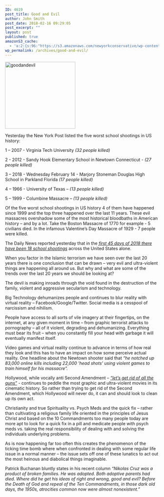```yaml
---
ID: 4619
post_title: Good and Evil
author: John Smith
post_date: 2018-02-16 09:29:05
post_excerpt: ""
layout: post
published: true
amazonS3_cache:
  - 'a:2:{s:96:"https://s3.amazonaws.com/newyorkconservative/wp-content/uploads/2018/02/16092746/goodandevil.jpg";s:4:"4617";s:78:"https://www.newyorkconservative.com/wp-content/uploads/2018/02/goodandevil.jpg";s:4:"4617";}'
wp_permalink: /archives/good-and-evil/
---
```

<a href="https://www.newyorkconservative.com/wp-content/uploads/2018/02/goodandevil.jpg"><img class="alignnone size-full wp-image-4617" src="https://www.newyorkconservative.com/wp-content/uploads/2018/02/goodandevil.jpg" alt="goodandevil" width="230" height="219" /></a>

Yesterday the New York Post listed the five worst school shootings in US history:

1 – 2007 - Virginia Tech University <em>(32 people killed)</em>

2 - 2012 - Sandy Hook Elementary School in Newtown Connecticut - <em>(27 people killed)</em>

3 – 2018 - Wednesday February 14 - Marjory Stoneman Douglas High School in Parkland Florida <em>(17 people killed)</em>

4 – 1966 - University of Texas – <em>(13 people killed)</em>

5 – 1999 - Columbine Massacre – <em>(13 people killed)</em>

Of the five worst school shootings in US history 4 of them have happened since 1999 and the top three happened over the last 11 years. These evil massacres overshadow some of the most historical bloodbaths in American history – and by a lot. Take the Boston Massacre of 1770 for example - 5 civilians died. In the infamous Valentine’s Day Massacre of 1929 - 7 people were killed.

The Daily News reported yesterday that in the <em><u>first 45 days of 2018 there have been 18 school shootings</u></em> across the United States alone.

When you factor in the Islamic terrorism we have seen over the last 20 years there is one conclusion that can be drawn – very evil and ultra-violent things are happening all around us. But why and what are some of the trends over the last 20 years we should be looking at?

The devil is making inroads through the void found in the destruction of the family, violent and aggressive secularism and technology.

Big Technology dehumanizes people and continues to blur reality with virtual reality – Facebook/Google/Twitter. Social media is a cesspool of narcissism and nihilism.

People have access to all sorts of vile imagery at their fingertips, on the internet, at any given moment in time – from graphic terrorist attacks to pornography – all of it violent, degrading and dehumanizing. Everything must bear its fruit – when you constantly fill your head with garbage it will eventually manifest itself.

Video games and virtual reality continue to advance in terms of how real they look and this has to have an impact on how some perceive actual reality. One headline about the Newtown shooter said that <em>“he</em><em> notched up 83,000 online kills including 22,000 'head shots' using violent games to train himself for his massacre”.</em>

Hollywood, while vocally anti Second Amendment – <em><u>“let’s get rid of all the guns”</u></em> - continues to peddle the most graphic and ultra-violent movies in its cinematic history. So rather than trying to get rid of the Second Amendment, which Hollywood will never do, it can and should look to clean up its own act.

Christianity and true Spirituality vs. Psych Meds and the quick fix – rather than cultivating a religious family life oriented in the principles of Jesus Christ and based on the 10 Commandments too many people today are more apt to look for a quick fix in a pill and medicate people with psych meds vs. taking the real responsibility of dealing with and solving the individuals underlying problems.

As is now happening far too often this creates the phenomenon of the ticking time bomb where when confronted in dealing with some regular life issue in a normal manner – the issue sets off one of these lunatics to act out the most heinous and diabolical things imaginable.

Patrick Buchanan bluntly states in his recent column <em>“</em><em>Nikolas Cruz was a product of broken families. He was adopted. Both adoptive parents had died. Where did he get his ideas of right and wrong, good and evil? Before the Death of God and repeal of the Ten Commandments, in those dark old days, the 1950s, atrocities common now were almost nonexistent.”</em>